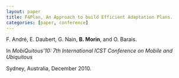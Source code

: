 ```yaml
---
layout: paper
title: F4Plan, An Approach to build Efficient Adaptation Plans.
categories: [paper, conference]
---
```

F. André, E. Daubert, G. Nain, **B. Morin**, and O. Barais.

In _MobiQuitous’10: 7th International ICST Conference on Mobile and Ubiquitous_ 

Sydney, Australia, December 2010.
